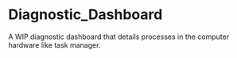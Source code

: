 # Diagnostic_Dashboard
A WIP diagnostic dashboard that details processes in the computer hardware like task manager. 
